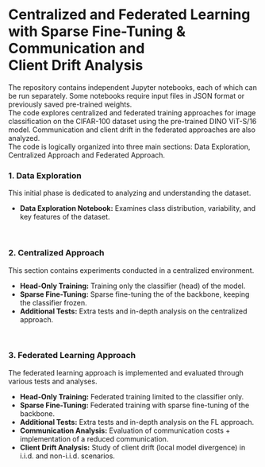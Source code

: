 
# Centralized and Federated Learning with Sparse Fine-Tuning & Communication and Client Drift Analysis


The repository contains independent Jupyter notebooks, each of which can be run separately. Some notebooks require input files in JSON format or previously saved pre-trained weights.<br>
The code explores centralized and federated training approaches for image classification on the CIFAR-100 dataset using the pre-trained DINO ViT-S/16 model. Communication and client drift in the federated approaches are also analyzed.<br>
The code is logically organized into three main sections: Data Exploration, Centralized Approach and Federated Approach.
<br>

### 1. Data Exploration 
This initial phase is dedicated to analyzing and understanding the dataset.

- **Data Exploration Notebook:** Examines class distribution, variability, and key features of the dataset.
<br>

### 2. Centralized Approach 
This section contains experiments conducted in a centralized environment.

- **Head-Only Training:** Training only the classifier (head) of the model.
- **Sparse Fine-Tuning:** Sparse fine-tuning the of the backbone, keeping the classifier frozen.
- **Additional Tests:** Extra tests and in-depth analysis on the centralized approach.
<br>

### 3. Federated Learning Approach 
The federated learning approach is implemented and evaluated through various tests and analyses.

- **Head-Only Training:** Federated training limited to the classifier only.
- **Sparse Fine-Tuning:** Federated training with sparse fine-tuning of the backbone.
- **Additional Tests:** Extra tests and in-depth analysis on the FL approach.
- **Communication Analysis:** Evaluation of communication costs + implementation of a reduced communication.
- **Client Drift Analysis:** Study of client drift (local model divergence) in i.i.d. and non-i.i.d. scenarios.


